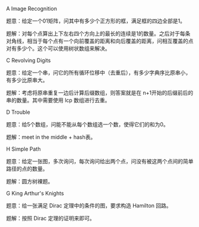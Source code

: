 A Image Recognition

题意：给定一个01矩阵，问其中有多少个正方形的框，满足框的四边全部是1。

题解：对每个点算出上下左右四个方向上的最长的连续是1的数量。之后对于每条对角线，相当于每个点有一个向前覆盖的距离和向后覆盖的距离，问相互覆盖的点对有多少个。这个可以使用树状数组来解决。



C Revolving Digits

题意：给定一个串，问它的所有循环位移中（去重后），有多少字典序比原串小，有多少比原串大。

题解：考虑将原串重复一边后计算后缀数组，则答案就是在 n+1开始的后缀前后的串的数量。其中需要使用 lcp 数组进行去重。



D Trouble 

题意：给5个数组，问能不能从每个数组选一个数，使得它们的和为0。

题解：meet in the middle + hash表。



H Simple Path

题意：给定一张图，多次询问，每次询问给出两个点，问没有被这两个点间的简单路径的点的数量。

题解：圆方树裸题。



G King Arthur's Knights

题意：给一张满足 Dirac 定理中的条件的图，要求构造 Hamilton 回路。

题解：按照 Dirac 定理的证明来即可。
